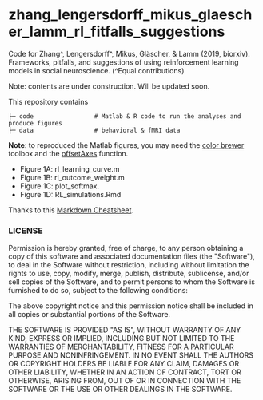 # zhang_lengersdorff_mikus_glaescher_lamm_rl_fitfalls_suggestions

Code for Zhang^, Lengersdorff^, Mikus, Gläscher, & Lamm (2019, biorxiv). Frameworks, pitfalls, and suggestions of using reinforcement learning models in social neuroscience. (^Equal contributions)

Note: contents are under construction. Will be updated soon.

This repository contains
```
├─ code                 # Matlab & R code to run the analyses and produce figures
├─ data                 # behavioral & fMRI data
```

**Note**: to reproduced the Matlab figures, you may need the [color brewer](https://www.mathworks.com/matlabcentral/fileexchange/34087-cbrewer-colorbrewer-schemes-for-matlab) toolbox and the [offsetAxes](https://github.com/anne-urai/Tools/blob/master/plotting/offsetAxes.m) function.


* Figure 1A: rl_learning_curve.m
* Figure 1B: rl_outcome_weight.m
* Figure 1C: plot_softmax.
* Figure 1D: RL_simulations.Rmd




Thanks to this [Markdown Cheatsheet](https://github.com/adam-p/markdown-here/wiki/Markdown-Cheatsheet).

### LICENSE

Permission is hereby granted, free of charge, to any person obtaining a copy
of this software and associated documentation files (the "Software"), to deal
in the Software without restriction, including without limitation the rights
to use, copy, modify, merge, publish, distribute, sublicense, and/or sell
copies of the Software, and to permit persons to whom the Software is
furnished to do so, subject to the following conditions:

The above copyright notice and this permission notice shall be included in all
copies or substantial portions of the Software.

THE SOFTWARE IS PROVIDED "AS IS", WITHOUT WARRANTY OF ANY KIND, EXPRESS OR
IMPLIED, INCLUDING BUT NOT LIMITED TO THE WARRANTIES OF MERCHANTABILITY,
FITNESS FOR A PARTICULAR PURPOSE AND NONINFRINGEMENT. IN NO EVENT SHALL THE
AUTHORS OR COPYRIGHT HOLDERS BE LIABLE FOR ANY CLAIM, DAMAGES OR OTHER
LIABILITY, WHETHER IN AN ACTION OF CONTRACT, TORT OR OTHERWISE, ARISING FROM,
OUT OF OR IN CONNECTION WITH THE SOFTWARE OR THE USE OR OTHER DEALINGS IN THE
SOFTWARE.
